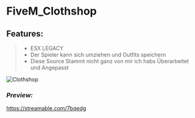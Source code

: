 # FiveM_Clothshop

## **Features:**
> + ESX LEGACY
> + Der Spieler kann sich umziehen und Outfits speichern
> + Diese Source Stammt nicht ganz von mir ich habs Überarbeitet und Angepasst


![Clothshop](https://github.com/SimpleMarcel/FiveM_Clothshop/assets/102701262/46681fe3-3181-4e7d-bfa7-dda981f357cf)

### ***Preview:***
https://streamable.com/7bqedg
